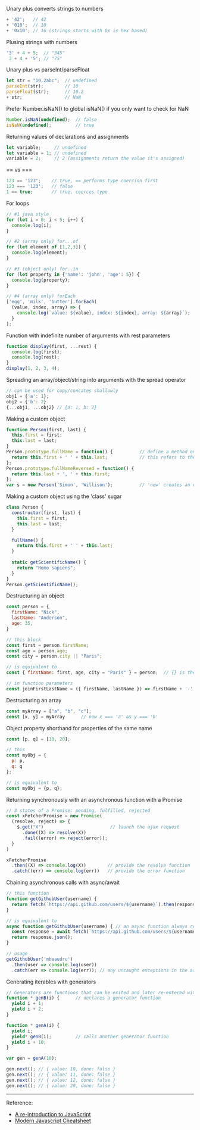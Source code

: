 Unary plus converts strings to numbers
```javascript
+ '42';   // 42
+ '010';  // 10
+ '0x10'; // 16 (strings starts with 0x is hex based)
```

Plusing strings with numbers
```javascript
'3' + 4 + 5;  // "345"
 3 + 4 + '5'; // "75"
```

Unary plus vs parseInt/parseFloat
```javascript
let str = "10.2abc";  // undefined
parseInt(str);        // 10
parseFloat(str);      // 10.2
+ str;                // NaN
```

Prefer Number.isNaN() to global isNaN() if you only want to check for NaN
```javascript
Number.isNaN(undefined);  // false
isNaN(undefined);         // true
```

Returning values of declarations and assignments
```javascript
let variable;     // undefined
let variable = 1; // undefined
variable = 2;     // 2 (assignments return the value it's assigned)
```

== vs ===
```javascript
123 == '123';    // true, == performs type coercion first
123 === '123';   // false
1 == true;       // true, coerces type
```

For loops
```javascript
// #1 java style
for (let i = 0; i < 5; i++) {
  console.log(i);
}

// #2 (array only) for...of 
for (let element of [1,2,3]) {
  console.log(element);
}

// #3 (object only) for..in
for (let property in {'name': 'john', 'age': 5}) {
  console.log(property);
}

// #4 (array only) forEach
['egg', 'milk', 'butter'].forEach(
  (value, index, array) => {
    console.log(`value: ${value}, index: ${index}, array: ${array}`);
  }
);
```

Function with indefinite number of arguments with rest parameters
```javascript
function display(first, ...rest) {
  console.log(first);
  console.log(rest);
}
display(1, 2, 3, 4);
```

Spreading an array/object/string into arguments with the spread operator
```javascript
// can be used for copy/concates shallowly
obj1 = {'a': 1};
obj2 = {'b': 2}
{...obj1, ...obj2} // {a: 1, b: 2}
```

Making a custom object
```javascript
function Person(first, last) {
  this.first = first;
  this.last = last;
}
Person.prototype.fullName = function() {          // define a method on the object's prototype chain
  return this.first + ' ' + this.last;            // this refers to the current object inside a function
};
Person.prototype.fullNameReversed = function() {
  return this.last + ', ' + this.first;
};
var s = new Person('Simon', 'Willison');          // 'new' creates an empty object and calls the function with 'this' set to the new object, and returns the object
```

Making a custom object using the 'class' sugar
```javascript
class Person {
  constructor(first, last) {
    this.first = first;
    this.last = last;
  }

  fullName() {
    return this.first + ' ' + this.last;
  }
  
  static getScientificName() {
    return "Homo sapiens";
  }
}
Person.getScientificName();
```

Destructuring an object
```javascript
const person = {
  firstName: "Nick",
  lastName: "Anderson",
  age: 35,
}

// this block
const first = person.firstName;
const age = person.age;
const city = person.city || "Paris";

// is equivalent to
const { firstName: first, age, city = "Paris" } = person;  // {} is the destructuring syntax here, not a block or object

// in function parameters
const joinFirstLastName = ({ firstName, lastName }) => firstName + '-' + lastName;
```

Destructuring an array
```javascript
const myArray = ["a", "b", "c"];
const [x, y] = myArray      // now x === 'a' && y === 'b'
```

Object property shorthand for properties of the same name
```javascript
const [p, q] = [10, 20];

// this 
const myObj = {
  p: p, 
  q: q 
};

// is equivalent to
const myObj = {p, q};
```

Returning synchronously with an asynchronous function with a Promise
```javascript
// 3 states of a Promise: pending, fulfilled, rejected
const xFetcherPromise = new Promise(
  (resolve, reject) => {
    $.get("X")                         // launch the ajax request
      .done((X) => resolve(X))
      .fail((error) => reject(error));
  }
)

xFetcherPromise
  .then((X) => console.log(X))        // provide the resolve function
  .catch((err) => console.log(err))   // provide the error function
```

Chaining asynchronous calls with async/await
```javascript
// this function
function getGithubUser(username) {
  return fetch(`https://api.github.com/users/${username}`).then(response => response.json()); // fetch returns a promise
}

// is equivalent to
async function getGithubUser(username) { // an async function always returns a promise
  const response = await fetch(`https://api.github.com/users/${username}`); // execution is paused for the await until the Promise returned by fetch is resolved
  return response.json();
}

// usage
getGithubUser('mbeaudru')
  .then(user => console.log(user))
  .catch(err => console.log(err)); // any uncaught exceptions in the async function results in a reject
```

Generating iterables with generators
```javascript
// Generators are functions that can be exited and later re-entered with its context (variable bindings) saved across re-entrances.
function * genB(i) {      // declares a generator function
  yield i + 1;
  yield i + 2;
}

function * genA(i) {
  yield i;
  yield* genB(i);         // calls another generator function
  yield i + 10;
}

var gen = genA(10);

gen.next(); // { value: 10, done: false }
gen.next(); // { value: 11, done: false }
gen.next(); // { value: 12, done: false }
gen.next(); // { value: 20, done: false }
```

---
Reference: 
- [A re-introduction to JavaScript](https://developer.mozilla.org/en-US/docs/Web/JavaScript/A_re-introduction_to_JavaScript)
- [Modern Javascript Cheatsheet](https://github.com/mbeaudru/modern-js-cheatsheet)
